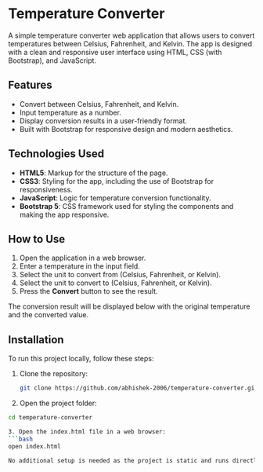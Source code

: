 # Temperature Converter

A simple temperature converter web application that allows users to convert temperatures between Celsius, Fahrenheit, and Kelvin. The app is designed with a clean and responsive user interface using HTML, CSS (with Bootstrap), and JavaScript.

## Features
- Convert between Celsius, Fahrenheit, and Kelvin.
- Input temperature as a number.
- Display conversion results in a user-friendly format.
- Built with Bootstrap for responsive design and modern aesthetics.

## Technologies Used
- **HTML5**: Markup for the structure of the page.
- **CSS3**: Styling for the app, including the use of Bootstrap for responsiveness.
- **JavaScript**: Logic for temperature conversion functionality.
- **Bootstrap 5**: CSS framework used for styling the components and making the app responsive.

## How to Use
1. Open the application in a web browser.
2. Enter a temperature in the input field.
3. Select the unit to convert from (Celsius, Fahrenheit, or Kelvin).
4. Select the unit to convert to (Celsius, Fahrenheit, or Kelvin).
5. Press the **Convert** button to see the result.

The conversion result will be displayed below with the original temperature and the converted value.

## Installation
To run this project locally, follow these steps:

1. Clone the repository:
   ```bash
   git clone https://github.com/abhishek-2006/temperature-converter.git

2. Open the project folder:
```bash
cd temperature-converter

3. Open the index.html file in a web browser:
```bash
open index.html

No additional setup is needed as the project is static and runs directly in the browser.
